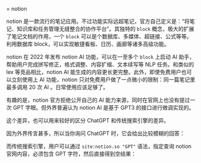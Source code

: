 = notion

notion 是一款流行的笔记应用。不过功能实际远超笔记，官方自己定义是：“将笔记、知识库和任务管理无缝整合的协作平台”。其独特的 `block` 概念，极大的扩展了笔记文档的作用，一个 `block` 可以是个数据库、多媒体、超链接、公式等等。利用数据库 block，可以实现敏捷看板、日历、画廊等诸多高级功能。

notion 在 2022 年发布 notion AI 功能，可以在一至多个 `block` 上启动 AI 助手，帮助用户完成拼写修正，格式调整、内容扩缩、文本续写等 NLP 任务。和类似的 lex 等竞品相比，notion AI 能生成的内容更长更完整。此外，即使免费用户也可以立刻使用上 AI 功能，notion 只对免费用户做了一点微小的限制：同一篇笔记里最多调用 20 次 AI 。日常使用应该足够了。

有趣的是，notion 官方拒绝公开自己的 AI 能力来源，同时在官网上也没有提过一次 GPT 字眼。但外界普遍认为 notion AI 是基于 GPT3 的接口进行微调实现的。

这个差异，也可以用来较好的区分 ChatGPT 和传统搜索引擎的差异。

因为外界传言甚多，所以当你询问 ChatGPT 时，它会给出比较模糊的回答：

而传统搜索引擎，用户可以通过 `site:notion.so "GPT"` 语法，指定查询 notion 官网内容，必须包含 GPT 字符，然后直接得到空结果：


